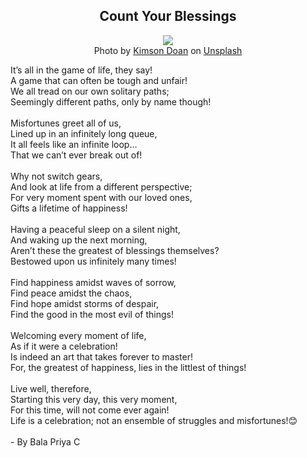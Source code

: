 <div align="center"><h2>Count Your Blessings</h2></div>

<div align="center"><img src="https://images.unsplash.com/photo-1444211111734-7cddabac4149?ixid=MnwxMjA3fDB8MHxwaG90by1wYWdlfHx8fGVufDB8fHx8&ixlib=rb-1.2.1&auto=format&fit=crop&w=753&q=80"></div>
<div align="center">Photo by <a href="https://unsplash.com/@kimsondoan?utm_source=unsplash&utm_medium=referral&utm_content=creditCopyText">Kimson Doan</a> on <a href="https://unsplash.com/?utm_source=unsplash&utm_medium=referral&utm_content=creditCopyText">Unsplash</a>
  </div>

It’s all in the game of life, they say!<br>
A game that can often be tough and unfair!<br>
We all tread on our own solitary paths;<br>
Seemingly different paths, only by name though!<br>
<br>
Misfortunes greet all of us,<br>
Lined up in an infinitely long queue,<br>
It all feels like an infinite loop…<br>
That we can’t ever break out of!<br>
<br>
Why not switch gears,<br>
And look at life from a different perspective;<br>
For very moment spent with our loved ones,<br>
Gifts a lifetime of happiness!<br>
<br>
Having a peaceful sleep on a silent night,<br>
And waking up the next morning,<br>
Aren’t these the greatest of blessings themselves?<br>
Bestowed upon us infinitely many times!<br>
<br>
Find happiness amidst waves of sorrow,<br>
Find peace amidst the chaos,<br>
Find hope amidst storms of despair,<br>
Find the good in the most evil of things!<br>
<br>
Welcoming every moment of life,<br>
As if it were a celebration!<br>
Is indeed an art that takes forever to master!<br>
For, the greatest of happiness, lies in the littlest of things!<br>
<br>
Live well, therefore,<br>
Starting this very day, this very moment,<br>
For this time, will not come ever again!<br>
Life is a celebration; not an ensemble of struggles and misfortunes!😊<br>
<br>
\- By Bala Priya C
